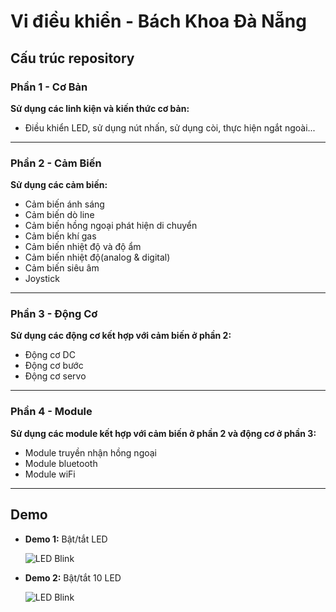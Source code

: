 # Vi điều khiển - Bách Khoa Đà Nẵng  

## Cấu trúc repository

### Phần 1 - Cơ Bản

**Sử dụng các linh kiện và kiến thức cơ bản:**
- Điều khiển LED, sử dụng nút nhấn, sử dụng còi, thực hiện ngắt ngoài...

---

### Phần 2 - Cảm Biến

**Sử dụng các cảm biến:**
- Cảm biến ánh sáng
- Cảm biến dò line
- Cảm biến hồng ngoại phát hiện di chuyển
- Cảm biến khí gas
- Cảm biến nhiệt độ và độ ẩm
- Cảm biến nhiệt độ(analog & digital)
- Cảm biến siêu âm
- Joystick

---

### Phần 3 - Động Cơ

**Sử dụng các động cơ kết hợp với cảm biến ở phần 2:**
- Động cơ DC
- Động cơ bước
- Động cơ servo

---

### Phần 4 - Module

**Sử dụng các module kết hợp với cảm biến ở phần 2 và động cơ ở phần 3:**
- Module truyền nhận hồng ngoại
- Module bluetooth
- Module wiFi

---

## Demo  

- **Demo 1:** Bật/tắt LED

  ![LED Blink](Demo/1-led.gif)


- **Demo 2:** Bật/tắt 10 LED
  
  ![LED Blink](Demo/10-led.gif)  
